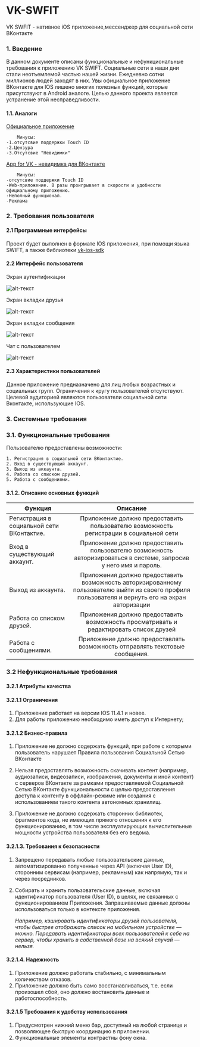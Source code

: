 # VK-SWFIT
VK SWFIT - нативное iOS приложение,мессенджер для социальной сети ВКонтакте


### 1. Введение
В данном документе описаны функциональные и нефункциональные требования к приложению VK SWIFT. Социальные сети в наши дни стали неотъемлемой частью нашей жизни. Ежедневно сотни миллионов людей заходят в них. Увы официальное приложение ВКонтакте для IOS лишено многих полезных функций, которые присутствуют в Android аналоге. Целью данного проекта является устранение этой несправедливости.
#### 1.1. Аналоги
[Официальное приложение](https://itunes.apple.com/us/app/vk/id564177498?mt=8)

 		Минусы:
    -1.отсутсвие поддержки Touch ID 
    -2.Цензура 
    -3.Отсутсвие "Невидимки"
[App for VK - невидимка для ВКонтакте](https://itunes.apple.com/us/app/app-for-vk-%D0%BD%D0%B5%D0%B2%D0%B8%D0%B4%D0%B8%D0%BC%D0%BA%D0%B0-%D0%B4%D0%BB%D1%8F-%D0%B2%D0%BA%D0%BE%D0%BD%D1%82%D0%B0%D0%BA%D1%82%D0%B5-%D0%B2%D0%BA/id1067670987?mt=8)
 
 		Минусы:
    -отсутсвие поддержки Touch ID	 
    -Web-приложение. В разы проигрывает в скорости и удобности официальному приложению.
    -Неполный функционал.
    -Реклама


 ### 2. Требования пользователя
 
 #### 2.1 Программные интерфейсы
  
  Проект будет выполнен в формате IOS приложения, при помощи языка SWIFT, а также библиотеки [vk-ios-sdk](https://github.com/VKCOM/vk-ios-sdk)
  #### 2.2 Интерфейс пользователя
     
Экран аутентификации

![alt-текст](https://github.com/ggnsta/VK-SWFIT/blob/master/Documentation/mockups/%D0%B0%D0%B2%D1%82%D0%BE%D1%80%D0%B8%D0%B7%D0%B0%D1%86%D0%B8%D1%8F.png )

Экран вкладки друзья

![alt-текст](https://github.com/ggnsta/VK-SWFIT/blob/master/Documentation/mockups/%D0%B4%D1%80%D1%83%D0%B7%D1%8C%D1%8F_%D0%BC%D0%BE%D0%BA%D0%B0%D0%BF.png )

Экран вкладки сообщения

![alt-текст](https://github.com/ggnsta/VK-SWFIT/blob/master/Documentation/mockups/%D0%A1%D0%BE%D0%BE%D0%B1%D1%89%D0%B5%D0%BD%D0%B8%D1%8F_%D0%BC%D0%BE%D0%BA%D0%B0%D0%BF.png)

Чат с пользователем

![alt-текст](https://github.com/ggnsta/VK-SWFIT/blob/master/Documentation/mockups/%D0%A7%D0%B0%D1%82%20%D1%81%20%D0%BF%D0%BE%D0%BB%D1%8C%D0%B7%D0%BE%D0%B2%D0%B0%D1%82%D0%B5%D0%BB%D0%B5%D0%BC.png
 )






#### 2.3 Характеристики пользователей
Данное приложение предназначено для лиц любых возрастных и социальных групп. Ограничения к кругу пользователей отсутствуют. Целевой аудиторией являются пользователи социальной сети Вконтакте, использующие IOS.


 ### 3. Системные требования
 
 ### 3.1. Функциональные требования
 
 Пользователю предоставлены возможности:
 
    1. Регистрация в социальной сети ВКонтактие.
    2. Вход в существующий аккаунт.
    3. Выход из аккаунта.
    4. Работа со списком друзей.
    5. Работа с сообщениями.
 
    
    
 #### 3.1.2. Описание основных функций
   
   | Функция       | Описание           | 
| ------------- |:------------------:| 
| Регистрация в социальной сети ВКонтактие.    | Приложение должно предоставить пользователю возможность регистрации в социальной сети     | 
| Вход в существующий аккаунт.    | Приложение должно предоставить пользователю возможность авторизироваться в системе, запросив у него имя и пароль.|  
| Выход из аккаунта.  | Приложения должно предоставить возможность авторизированному пользователю выйти из своего профиля пользователя и вернуть его на экран авторизации         |      
| Работа со списком друзей. |  Приложения должно предоставить возможность просматривать и редактировать список друзей        |   
| Работа с сообщениями. | Приложение должно предоставлять возможность  отправлять текстовые  сообщения.       |   



  


### 3.2 Нефункциональные требования

#### 3.2.1 Атрибуты качества

#### 3.2.1.1 Ограничения

1. Приложение работает на версии IOS 11.4.1 и новее.
2. Для работы приложению необходимо иметь доступ к Интернету;

#### 3.2.1.2 Бизнес-правила

1. Приложение не должно содержать функций, при работе с которыми пользователь нарушает Правила пользования Социальной Сетью ВКонтакте 

2. Нельзя предоставлять возможность скачивать контент (например, аудиозаписи, видеозаписи, изображения, документы и иной контент) с серверов ВКонтакте за рамками предоставляемой Социальной Сетью ВКонтакте функциональности с целью предоставления доступа к контенту в оффлайн-режиме или создания с использованием такого контента автономных хранилищ. 

3. Приложение не должно содержать сторонних библиотек, фрагментов кода, не имеющих прямого отношения к его функционированию, в том числе эксплуатирующих вычислительные мощности устройства пользователя без его ведома. 

#### 3.2.1.3. Требования к безопасности

1. Запрещено передавать любые пользовательские данные, автоматизированно полученные через API (включая User ID), сторонним сервисам (например, рекламным) как напрямую, так и через посредников. 

2. Собирать и хранить пользовательские данные, включая идентификатор пользователя (User ID), в целях, не связанных с функционированием Приложения. Запрашиваемые данные должны использоваться только в контексте приложения. 
   
   <i>Например, кэшировать идентификаторы друзей пользователя, чтобы быстрее отображать список на мобильном устройстве — можно. Передавать идентификаторы всех пользователей к себе на сервер, чтобы хранить в собственной базе на всякий случай — нельзя.</i>
   
#### 3.2.1.4. Надежность
   
   1. Приложение должно работать стабильно, с минимальным количеством отказов.
   2. Приложение должно быть само восстанавливаться, т.е. если произошел сбой, оно должно востановить данные и работоспособность.
   
#### 3.2.1.5 Требования к удобству использования

1. Предусмотрен нижний меню бар, доступный на любой странице и позволяющее быструю координацию в приложении.
2. Функциональные элементы контрастны фону окна.
